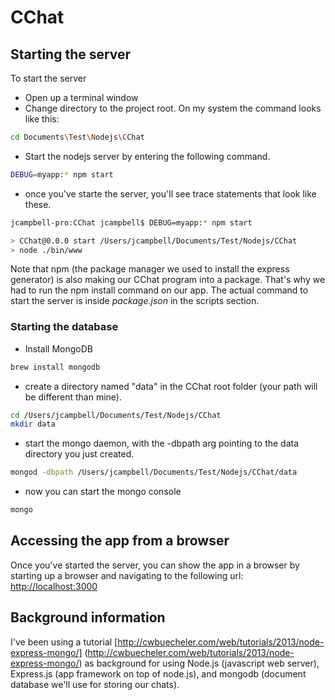# CChat

## Starting the server

To start the server

* Open up a terminal window
* Change directory to the project root.  On my system the command looks like this:
```bash
cd Documents\Test\Nodejs\CChat
```

* Start the nodejs server by entering the following command.  

```bash
DEBUG=myapp:* npm start
```
* once you've starte the server, you'll see trace statements that look like these.

```bash
jcampbell-pro:CChat jcampbell$ DEBUG=myapp:* npm start

> CChat@0.0.0 start /Users/jcampbell/Documents/Test/Nodejs/CChat
> node ./bin/www

```

Note that npm (the package manager we used to install the express generator) is also making our CChat program into a package.  That's why we had to run the npm install command on our app.  The actual command to start the server is inside *package.json* in the scripts section.

### Starting the database

* Install MongoDB
```bash
brew install mongodb
```

* create a directory named "data" in the CChat root folder (your path will be different than mine).
```bash
cd /Users/jcampbell/Documents/Test/Nodejs/CChat
mkdir data

```

* start the mongo daemon, with the -dbpath arg pointing to the data directory you just created.
```bash
mongod -dbpath /Users/jcampbell/Documents/Test/Nodejs/CChat/data
```

* now you can start the mongo console
```bash
mongo
```


## Accessing the app from a browser
Once you've started the server, you can show the app in a browser by starting up a browser and navigating to the following url:  [http://localhost:3000](http://localhost:3000)

## Background information

I've been using a tutorial [http://cwbuecheler.com/web/tutorials/2013/node-express-mongo/] (http://cwbuecheler.com/web/tutorials/2013/node-express-mongo/) as background for using Node.js (javascript web server), Express.js (app framework on top of node.js), and mongodb (document database we'll use for storing our chats).
